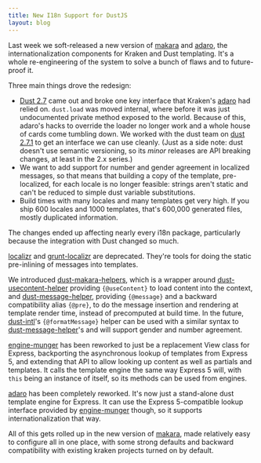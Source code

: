 ```yaml
---
title: New I18n Support for DustJS
layout: blog
---
```


Last week we soft-released a new version of [makara] and [adaro], the internationalization components for Kraken and Dust templating. It's a whole re-engineering of the system to solve a bunch of flaws and to future-proof it.

Three main things drove the redesign:

* [Dust 2.7] came out and broke one key interface that Kraken's [adaro] had relied on. `dust.load` was moved internal, where before it was just undocumented private method exposed to the world. Because of this, adaro's hacks to override the loader no longer work and a whole house of cards come tumbling down. We worked with the dust team on [dust 2.7.1] to get an interface we can use cleanly. (Just as a side note: dust doesn't use semantic versioning, so its _minor_ releases are API breaking changes, at least in the 2.x series.)
* We want to add support for number and gender agreement in localized messages, so that means that building a copy of the template, pre-localized, for each locale is no longer feasible: strings aren't static and can't be reduced to simple dust variable substitutions.
* Build times with many locales and many templates get very high. If you ship 600 locales and 1000 templates, that's 600,000 generated files, mostly duplicated information.

The changes ended up affecting nearly every i18n package, particularly because the integration with Dust changed so much.

[localizr] and [grunt-localizr] are deprecated. They're tools for doing the static pre-inlining of messages into templates.

We introduced [dust-makara-helpers], which is a wrapper around [dust-usecontent-helper] providing `{@useContent}` to load content into the context, and [dust-message-helper], providing `{@message}` and a backward compatibility alias `{@pre}`, to do the message insertion and rendering at template render time, instead of precomputed at build time. In the future, [dust-intl]'s `{@formatMessage}` helper can be used with a similar syntax to [dust-message-helper]'s and will support gender and number agreement.

[engine-munger] has been reworked to just be a replacement View class for Express, backporting the asynchronous lookup of templates from Express 5, and extending that API to allow looking up content as well as partials and templates. It calls the template engine the same way Express 5 will, with `this` being an instance of itself, so its methods can be used from engines.

[adaro] has been completely reworked. It's now just a stand-alone dust template engine for Express. It can use the Express 5-compatible lookup interface provided by [engine-munger] though, so it supports internationalization that way.

All of this gets rolled up in the new version of [makara], made relatively easy to configure all in one place, with some strong defaults and backward compatibility with existing kraken projects turned on by default.

[makara]: http://krakenjs.com/makara
[adaro]: http://krakenjs.com/adaro
[localizr]: https://github.com/krakenjs/localizr
[grunt-localizr]: https://github.com/krakenjs/grunt-localizr
[dust-makara-helpers]: https://github.com/krakenjs/dust-makara-helpers
[dust-usecontent-helper]: https://github.com/krakenjs/dust-usecontent-helper
[dust-message-helper]: https://github.com/krakenjs/dust-message-helper
[Dust 2.7]: https://github.com/linkedin/dustjs/releases/tag/v2.7.0
[dust 2.7.1]: https://github.com/linkedin/dustjs/releases/tag/v2.7.1
[dust-intl]: http://formatjs.io/dust/
[engine-munger]: https://github.com/krakenjs/engine-munger
